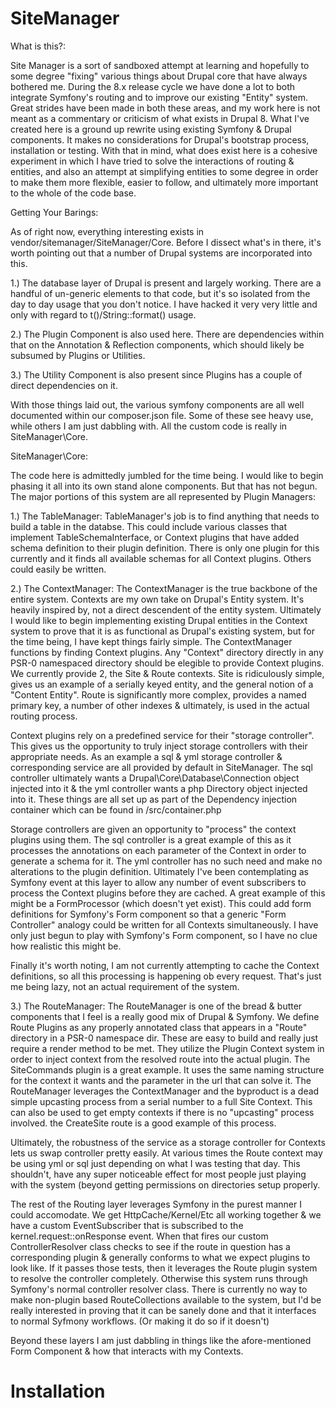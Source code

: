 SiteManager
===========

What is this?:

Site Manager is a sort of sandboxed attempt at learning and hopefully to some degree "fixing" various things about Drupal
core that have always bothered me. During the 8.x release cycle we have done a lot to both integrate Symfony's routing
and to improve our existing "Entity" system. Great strides have been made in both these areas, and my work here is not
meant as a commentary or criticism of what exists in Drupal 8. What I've created here is a ground up rewrite using
existing Symfony & Drupal components. It makes no considerations for Drupal's bootstrap process, installation or testing.
With that in mind, what does exist here is a cohesive experiment in which I have tried to solve the interactions of
routing & entities, and also an attempt at simplifying entities to some degree in order to make them more flexible,
easier to follow, and ultimately more important to the whole of the code base.

Getting Your Barings:

As of right now, everything interesting exists in vendor/sitemanager/SiteManager/Core. Before I dissect what's in there,
it's worth pointing out that a number of Drupal systems are incorporated into this. 

1.) The database layer of Drupal is present and largely working. There are a handful of un-generic elements to that code,
but it's so isolated from the day to day usage that you don't notice. I have hacked it very very little and only with
regard to t()/String::format() usage.

2.) The Plugin Component is also used here. There are dependencies within that on the Annotation & Reflection components,
which should likely be subsumed by Plugins or Utilities.

3.) The Utility Component is also present since Plugins has a couple of direct dependencies on it.

With those things laid out, the various symfony components are all well documented within our composer.json file. Some of
these see heavy use, while others I am just dabbling with. All the custom code is really in SiteManager\Core.

SiteManager\Core:

The code here is admittedly jumbled for the time being. I would like to begin phasing it all into its own stand alone
components. But that has not begun. The major portions of this system are all represented by Plugin Managers:

1.) The TableManager:
TableManager's job is to find anything that needs to build a table in the databse. This could include various classes
that implement TableSchemaInterface, or Context plugins that have added schema definition to their plugin definition.
There is only one plugin for this currently and it finds all available schemas for all Context plugins. Others could
easily be written.

2.) The ContextManager:
The ContextManager is the true backbone of the entire system. Contexts are my own take on Drupal's Entity system. It's
heavily inspired by, not a direct descendent of the entity system. Ultimately I would like to begin implementing existing
Drupal entities in the Context system to prove that it is as functional as Drupal's existing system, but for the time
being, I have kept things fairly simple. The ContextManager functions by finding Context plugins. Any "Context" directory
directly in any PSR-0 namespaced directory should be elegible to provide Context plugins. We currently provide 2, the
Site & Route contexts. Site is ridiculously simple, gives us an example of a serially keyed entity, and the general
notion of a "Content Entity". Route is significantly more complex, provides a named primary key, a number of other 
indexes & ultimately, is used in the actual routing process.

Context plugins rely on a predefined service for their "storage controller". This gives us the opportunity to truly
inject storage controllers with their appropriate needs. As an example a sql & yml storage controller & corresponding
service are all provided by default in SiteManager. The sql controller ultimately wants a Drupal\Core\Database\Connection
object injected into it & the yml controller wants a php Directory object injected into it. These things are all set up
as part of the Dependency injection container which can be found in /src/container.php

Storage controllers are given an opportunity to "process" the context plugins using them. The sql controller is a great
example of this as it processes the annotations on each parameter of the Context in order to generate a schema for it.
The yml controller has no such need and make no alterations to the plugin definition. Ultimately I've been contemplating
as Symfony event at this layer to allow any number of event subscribers to process the Context plugins before they are
cached. A great example of this might be a FormProcessor (which doesn't yet exist). This could add form definitions for
Symfony's Form component so that a generic "Form Controller" analogy could be written for all Contexts simultaneously.
I have only just begun to play with Symfony's Form component, so I have no clue how realistic this might be.

Finally it's worth noting, I am not currently attempting to cache the Context definitions, so all this processing is
happening ob every request. That's just me being lazy, not an actual requirement of the system.

3.) The RouteManager:
The RouteManager is one of the bread & butter components that I feel is a really good mix of Drupal & Symfony. We define
Route Plugins as any properly annotated class that appears in a "Route" directory in a PSR-0 namespace dir. These are
easy to build and really just require a render method to be met. They utilize the Plugin Context system in order to
inject context from the resolved route into the actual plugin. The SiteCommands plugin is a great example. It uses the
same naming structure for the context it wants and the parameter in the url that can solve it. The RouteManager leverages
the ContextManager and the byproduct is a dead simple upcasting process from a serial number to a full Site Context. This
can also be used to get empty contexts if there is no "upcasting" process involved. the CreateSite route is a good
example of this process.

Ultimately, the robustness of the service as a storage controller for Contexts lets us swap controller pretty easily. At
various times the Route context may be using yml or sql just depending on what I was testing that day. This shouldn't,
have any super noticeable effect for most people just playing with the system (beyond getting permissions on directories
setup properly.

The rest of the Routing layer leverages Symfony in the purest manner I could accomodate. We get HttpCache/Kernel/Etc all
working together & we have a custom EventSubscriber that is subscribed to the kernel.request::onResponse event. When that
fires our custom ControllerResolver class checks to see if the route in question has a corresponding plugin & generally
conforms to what we expect plugins to look like. If it passes those tests, then it leverages the Route plugin system
to resolve the controller completely. Otherwise this system runs through Symfony's normal controller resolver class.
There is currently no way to make non-plugin based RouteCollections available to the system, but I'd be really interested
in proving that it can be sanely done and that it interfaces to normal Syfmony workflows. (Or making it do so if it
doesn't)

Beyond these layers I am just dabbling in things like the afore-mentioned Form Component & how that interacts with my
Contexts.

Installation
============















